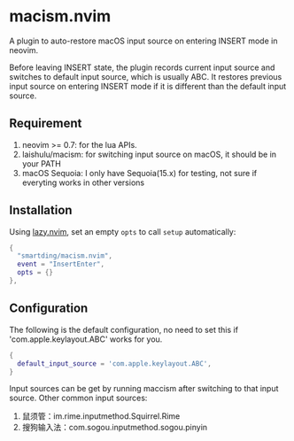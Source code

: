 # macism.nvim

A plugin to auto-restore macOS input source on entering INSERT mode in neovim.

Before leaving INSERT state, the plugin records current input source and switches to default input source, which is usually ABC. It restores previous input source on entering INSERT mode if it is different than the default input source.

## Requirement

1. neovim >= 0.7: for the lua APIs.
1. laishulu/macism: for switching input source on macOS, it should be in your PATH
1. macOS Sequoia: I only have Sequoia(15.x) for testing, not sure if everyting works in other versions

## Installation

Using [lazy.nvim](https://github.com/folke/lazy.nvim), set an empty `opts` to call `setup` automatically:

```lua
{
  "smartding/macism.nvim",
  event = "InsertEnter",
  opts = {}
},
```

## Configuration

The following is the default configuration, no need to set this if 'com.apple.keylayout.ABC' works for you.

```lua
{
  default_input_source = 'com.apple.keylayout.ABC',
}
```

Input sources can be get by running maccism after switching to that input source. Other common input sources:

1. 鼠须管：im.rime.inputmethod.Squirrel.Rime
1. 搜狗输入法：com.sogou.inputmethod.sogou.pinyin
